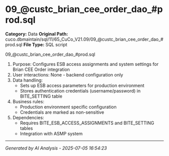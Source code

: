# 09_@custc_brian_cee_order_dao_#prod.sql

**Category:** Data
**Original Path:** cuco.dbmaintain/sql/11/65_CuCo_V21.09/09_@custc_brian_cee_order_dao_#prod.sql
**File Type:** SQL script

09_@custc_brian_cee_order_dao_#prod.sql
1. Purpose: Configures ESB access assignments and system settings for Brian CEE Order integration
2. User interactions: None - backend configuration only
3. Data handling:
   - Sets up ESB access parameters for production environment
   - Stores authentication credentials (username/password) in BITE_SETTING table
4. Business rules:
   - Production environment specific configuration
   - Credentials are marked as non-sensitive
5. Dependencies:
   - Requires BITE_ESB_ACCESS_ASSIGNMENTS and BITE_SETTING tables
   - Integration with ASMP system

---
*Generated by AI Analysis - 2025-07-05 16:54:23*
